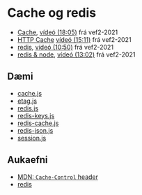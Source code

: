 # Cache og redis

* [Cache](1.cache.md), [vídeó (18:05)](https://www.youtube.com/watch?v=BpuJBRwq_Cs) frá vef2-2021
* [HTTP Cache](2.http-cache.md) [vídeó (15:11)](https://youtu.be/BpuJBRwq_Cs?t=1085) frá vef2-2021
* [redis](3.redis.md), [vídeó (10:50)](https://www.youtube.com/watch?v=9l3AOW2cB9U) frá vef2-2021
* [redis & node](4.redis-node.md), [vídeó (13:02)](https://youtu.be/9l3AOW2cB9U?t=650) frá vef2-2021

## Dæmi

* [cache.js](./daemi/cache/01.cache.js)
* [etag.js](./daemi/cache/02.etag.js)
* [redis.js](./daemi/redis/01.redis.js)
* [redis-keys.js](./daemi/redis/02.redis-keys.js)
* [redis-cache.js](./daemi/redis/03.redis-cache.js)
* [redis-json.js](./daemi/redis/04.redis-json.js)
* [session.js](./daemi/redis/05.session.js)

## Aukaefni

* [MDN: `Cache-Control` header](https://developer.mozilla.org/en-US/docs/Web/HTTP/Caching#the_cache-control_header)
* [redis](https://redis.io/)
